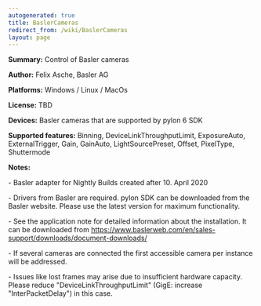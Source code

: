 ```yaml
---
autogenerated: true
title: BaslerCameras
redirect_from: /wiki/BaslerCameras
layout: page
---
```


**Summary:** Control of Basler cameras

**Author:** Felix Asche, Basler AG

**Platforms:** Windows / Linux / MacOs

**License:** TBD

**Devices:** Basler cameras that are supported by pylon 6 SDK

**Supported features:** Binning, DeviceLinkThroughputLimit,
ExposureAuto, ExternalTrigger, Gain, GainAuto, LightSourcePreset,
Offset, PixelType, Shuttermode

**Notes:**

\- Basler adapter for Nightly Builds created after 10. April 2020

\- Drivers from Basler are required. pylon SDK can be downloaded from
the Basler website. Please use the latest version for maximum
functionality.

\- See the application note for detailed information about the
installation. It can be downloaded from
<https://www.baslerweb.com/en/sales-support/downloads/document-downloads/>

\- If several cameras are connected the first accessible camera per
instance will be addressed.

\- Issues like lost frames may arise due to insufficient hardware
capacity. Please reduce "DeviceLinkThroughputLimit" (GigE: increase
"InterPacketDelay") in this case.
